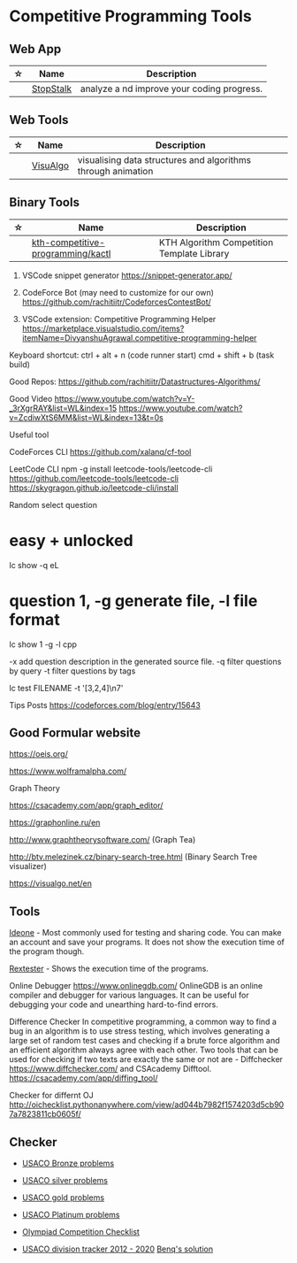 # Competitive Programming Tools

## Web App

| ☆   | Name                                    | Description                                |
| --- | --------------------------------------- | ------------------------------------------ |
|     | [StopStalk](https://www.stopstalk.com/) | analyze a nd improve your coding progress. |

## Web Tools

| ☆   | Name                                | Description                                                  |
| --- | ----------------------------------- | ------------------------------------------------------------ |
|     | [VisuAlgo](https://visualgo.net/en) | visualising data structures and algorithms through animation |

## Binary Tools

| ☆   | Name                                                                                      | Description                                |
| --- | ----------------------------------------------------------------------------------------- | ------------------------------------------ |
|     | [kth-competitive-programming/kactl](https://github.com/kth-competitive-programming/kactl) | KTH Algorithm Competition Template Library |

1. VSCode snippet generator
   https://snippet-generator.app/

2. CodeForce Bot (may need to customize for our own)
   https://github.com/rachitiitr/CodeforcesContestBot/

3. VSCode extension: Competitive Programming Helper
   https://marketplace.visualstudio.com/items?itemName=DivyanshuAgrawal.competitive-programming-helper

Keyboard shortcut:
ctrl + alt + n (code runner start)
cmd + shift + b (task build)

Good Repos:
https://github.com/rachitiitr/Datastructures-Algorithms/

Good Video
https://www.youtube.com/watch?v=Y-_3rXgrRAY&list=WL&index=15
https://www.youtube.com/watch?v=ZcdiwXtS6MM&list=WL&index=13&t=0s

Useful tool

CodeForces CLI
https://github.com/xalanq/cf-tool

LeetCode CLI
npm -g install leetcode-tools/leetcode-cli
https://github.com/leetcode-tools/leetcode-cli
https://skygragon.github.io/leetcode-cli/install

Random select question

# easy + unlocked

lc show -q eL

# question 1, -g generate file, -l file format

lc show 1 -g -l cpp

-x add question description in the generated source file.
-q filter questions by query
-t filter questions by tags

lc test FILENAME -t '[3,2,4]\n7'

Tips Posts
https://codeforces.com/blog/entry/15643

## Good Formular website

https://oeis.org/

https://www.wolframalpha.com/

Graph Theory

https://csacademy.com/app/graph_editor/

https://graphonline.ru/en

http://www.graphtheorysoftware.com/ (Graph Tea)

http://btv.melezinek.cz/binary-search-tree.html (Binary Search Tree visualizer)

https://visualgo.net/en

## Tools

[Ideone](https://ideone.com/) - Most commonly used for testing and sharing code. You can make an account and save your programs. It does not show the execution time of the program though.

[Rextester](https://rextester.com/l/cpp_online_compiler_gcc) - Shows the execution time of the programs.

Online Debugger https://www.onlinegdb.com/
OnlineGDB is an online compiler and debugger for various languages. It can be useful for debugging your code and unearthing hard-to-find errors.

Difference Checker
In competitive programming, a common way to find a bug in an algorithm is to use stress testing, which involves generating a large set of random test cases and checking if a brute force algorithm and an efficient algorithm always agree with each other. Two tools that can be used for checking if two texts are exactly the same or not are - Diffchecker https://www.diffchecker.com/ and CSAcademy Difftool. https://csacademy.com/app/diffing_tool/

Checker for differnt OJ
http://oichecklist.pythonanywhere.com/view/ad044b7982f1574203d5cb907a7823811cb0605f/

## Checker

- [USACO Bronze problems](https://docs.google.com/spreadsheets/d/1WbqzrscN56Ol8K2bRlSwgXjixatx4V23by0hi2cYgos/edit#gid=0)

- [USACO silver problems](https://docs.google.com/spreadsheets/d/11i1avTX37djYRnWxk5GcXM0HEZoCrQim2AHxKl6iW24/edit#gid=0)

- [USACO gold problems](https://docs.google.com/spreadsheets/d/1iwmBRpf378vJmo7okOv1ivg4naSEq5vHzH2twQhhJ7E/edit#gid=0)

- [USACO Platinum problems](https://docs.google.com/spreadsheets/d/14ZoJgyll_XVgqf9wZpbOTZwQ0i7nNbPWyjd97ltS3e4/edit#gid=0)

- [Olympiad Competition Checklist](https://docs.google.com/spreadsheets/d/1lmaab8dNUvzmZ6xAaFGf04qezJB8yNU7iYo3jkTCotU/edit#gid=0)

- [USACO division tracker 2012 - 2020](https://github.com/bqi343/USACO/blob/master/Contests/USACO%20Links/Division-Specific/Platinum.md) [Benq's solution](https://github.com/bqi343/USACO/tree/master/Contests/USACO%20Solutions)
